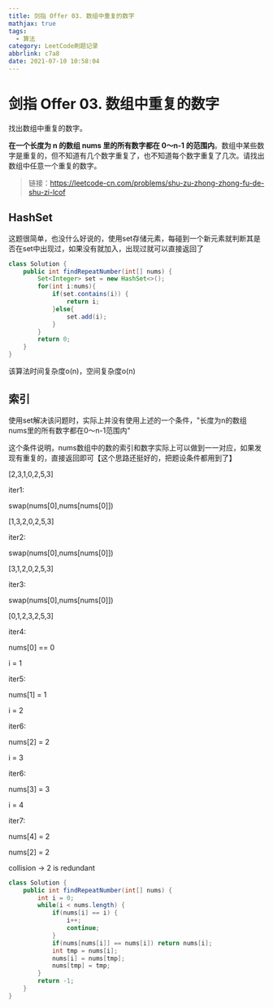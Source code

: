 ```yaml
---
title: 剑指 Offer 03. 数组中重复的数字
mathjax: true
tags:
  - 算法
category: LeetCode刷题记录
abbrlink: c7a8
date: 2021-07-10 10:58:04
---
```

# 剑指 Offer 03. 数组中重复的数字

找出数组中重复的数字。

**在一个长度为 n 的数组 nums 里的所有数字都在 0～n-1 的范围内**。数组中某些数字是重复的，但不知道有几个数字重复了，也不知道每个数字重复了几次。请找出数组中任意一个重复的数字。

> 链接：https://leetcode-cn.com/problems/shu-zu-zhong-zhong-fu-de-shu-zi-lcof

<!-- more -->

## HashSet

这题很简单，也没什么好说的，使用set存储元素，每碰到一个新元素就判断其是否在set中出现过，如果没有就加入，出现过就可以直接返回了

```java
class Solution {
    public int findRepeatNumber(int[] nums) {
        Set<Integer> set = new HashSet<>();
        for(int i:nums){
            if(set.contains(i)) {
                return i;   
            }else{
                set.add(i);
            }
        }
        return 0;
    }
}
```

该算法时间复杂度o(n)，空间复杂度o(n)

## 索引

使用set解决该问题时，实际上并没有使用上述的一个条件，"长度为n的数组nums里的所有数字都在0～n-1范围内"

这个条件说明，nums数组中的数的索引和数字实际上可以做到一一对应，如果发现有重复的，直接返回即可【这个思路还挺好的，把题设条件都用到了】

[2,3,1,0,2,5,3]

iter1:

swap(nums[0],nums[nums[0]])

[1,3,2,0,2,5,3]

iter2:

swap(nums[0],nums[nums[0]])

[3,1,2,0,2,5,3]

iter3:

swap(nums[0],nums[nums[0]])

[0,1,2,3,2,5,3]

iter4:

nums[0] == 0

i = 1

iter5:

nums[1] = 1

i = 2

iter6:

nums[2] = 2

i = 3

iter6:

nums[3] = 3

i = 4

iter7:

nums[4] = 2

nums[2] = 2

collision -> 2 is redundant



```java
class Solution {
    public int findRepeatNumber(int[] nums) {
        int i = 0;
        while(i < nums.length) {
            if(nums[i] == i) {
                i++;
                continue;
            }
            if(nums[nums[i]] == nums[i]) return nums[i];
            int tmp = nums[i];
            nums[i] = nums[tmp];
            nums[tmp] = tmp;
        }
        return -1;
    }
}
```



